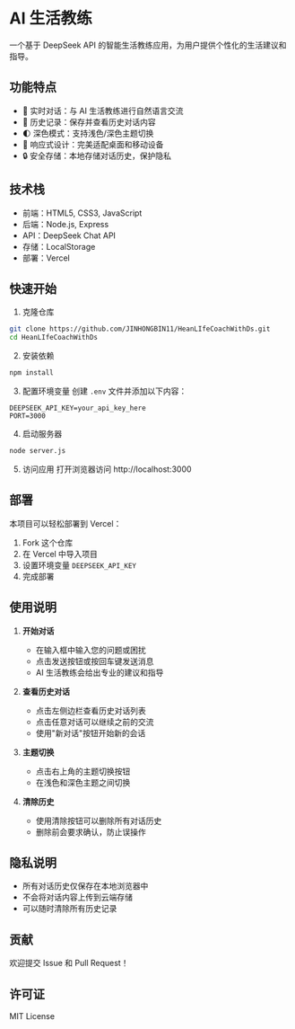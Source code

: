 # AI 生活教练

一个基于 DeepSeek API 的智能生活教练应用，为用户提供个性化的生活建议和指导。

## 功能特点

- 💬 实时对话：与 AI 生活教练进行自然语言交流
- 🔄 历史记录：保存并查看历史对话内容
- 🌓 深色模式：支持浅色/深色主题切换
- 📱 响应式设计：完美适配桌面和移动设备
- 🔒 安全存储：本地存储对话历史，保护隐私

## 技术栈

- 前端：HTML5, CSS3, JavaScript
- 后端：Node.js, Express
- API：DeepSeek Chat API
- 存储：LocalStorage
- 部署：Vercel

## 快速开始

1. 克隆仓库
```bash
git clone https://github.com/JINHONGBIN11/HeanLIfeCoachWithDs.git
cd HeanLIfeCoachWithDs
```

2. 安装依赖
```bash
npm install
```

3. 配置环境变量
创建 `.env` 文件并添加以下内容：
```
DEEPSEEK_API_KEY=your_api_key_here
PORT=3000
```

4. 启动服务器
```bash
node server.js
```

5. 访问应用
打开浏览器访问 http://localhost:3000

## 部署

本项目可以轻松部署到 Vercel：

1. Fork 这个仓库
2. 在 Vercel 中导入项目
3. 设置环境变量 `DEEPSEEK_API_KEY`
4. 完成部署

## 使用说明

1. **开始对话**
   - 在输入框中输入您的问题或困扰
   - 点击发送按钮或按回车键发送消息
   - AI 生活教练会给出专业的建议和指导

2. **查看历史对话**
   - 点击左侧边栏查看历史对话列表
   - 点击任意对话可以继续之前的交流
   - 使用"新对话"按钮开始新的会话

3. **主题切换**
   - 点击右上角的主题切换按钮
   - 在浅色和深色主题之间切换

4. **清除历史**
   - 使用清除按钮可以删除所有对话历史
   - 删除前会要求确认，防止误操作

## 隐私说明

- 所有对话历史仅保存在本地浏览器中
- 不会将对话内容上传到云端存储
- 可以随时清除所有历史记录

## 贡献

欢迎提交 Issue 和 Pull Request！

## 许可证

MIT License 